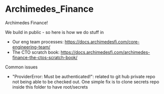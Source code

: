 # Archimedes_Finance

Archimedes Finance!

We build in public - so here is how we do stuff in

- Our eng team processes: https://docs.archimedesfi.com/core-engineering-team/
- The CTO scratch book: https://docs.archimedesfi.com/archimedes-finance-the-ctos-scratch-book/

Common issues

- "ProviderError: Must be authenticated!": related to git hub private repo not being able to be checked out. One simple fix is to clone secrets repo inside this folder to have root/secrets

